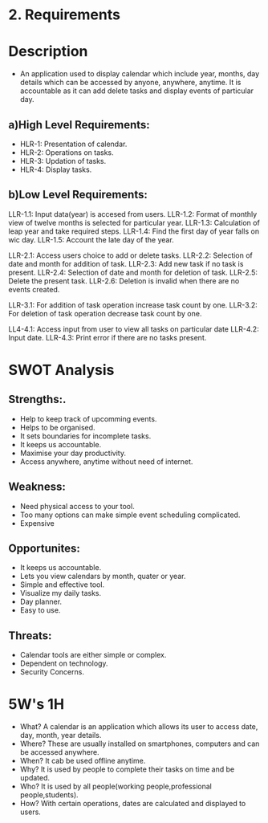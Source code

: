 # 2. Requirements

# Description
* An application used to display calendar which include year, months, day details which can be accessed by anyone, anywhere, anytime. It is accountable as it can add delete tasks and display events of particular day.

## a)High Level Requirements:
* HLR-1: Presentation of calendar.
* HLR-2: Operations on tasks.
* HLR-3: Updation of tasks.
* HLR-4: Display tasks.

## b)Low Level Requirements:
LLR-1.1: Input data(year) is accesed from users.
LLR-1.2: Format of monthly view of twelve months is selected for particular year.
LLR-1.3: Calculation of leap year and take required steps.
LLR-1.4: Find the first day of year falls on wic day.
LLR-1.5: Account the late day of the year.

LLR-2.1: Access users choice to add or delete tasks.
LLR-2.2: Selection of date and month for addition of task.
LLR-2.3: Add new task if no task is present.
LLR-2.4: Selection of date and month for deletion of task.
LLR-2.5: Delete the present task.
LLR-2.6: Deletion is invalid when there are no events created.

LLR-3.1: For addition of task operation increase task count by one.
LLR-3.2: For deletion of task operation decrease task count by one.

LL4-4.1: Access input from user to view all tasks on particular date
LLR-4.2: Input date.
LLR-4.3: Print error if there are no tasks present.

# SWOT Analysis
## Strengths:.
* Help to keep track of upcomming events.
* Helps to be organised.
* It sets boundaries for incomplete tasks.
* It keeps us accountable.
* Maximise your day productivity.
* Access anywhere, anytime without need of internet.

## Weakness:
* Need physical access to your tool.
* Too many options can make simple event scheduling complicated.
* Expensive

## Opportunites:
* It keeps us accountable.
* Lets you view calendars by month, quater or year.
* Simple and effective tool.
* Visualize my daily tasks.
* Day planner.
* Easy to use.

## Threats:
* Calendar tools are either simple or complex.
* Dependent on technology.
* Security Concerns.


# 5W's 1H
* What? 
  A calendar is an application which allows its user to access date, day, month, year details.
* Where?
  These are usually installed on smartphones, computers and can be accessed anywhere.
* When?
  It cab be used offline anytime.
* Why?
  It is used by people to complete their tasks on time and be updated.
* Who?
  It is used by all people(working people,professional people,students).
* How?
  With certain operations, dates are calculated and displayed to users.
